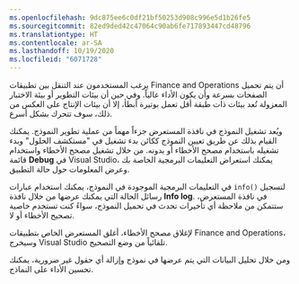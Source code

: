 ```yaml
---
ms.openlocfilehash: 9dc875ee6c0df21bf50253d908c996e5d1b26fe5
ms.sourcegitcommit: 82ed9ded42c47064c90ab6fe717893447cd48796
ms.translationtype: HT
ms.contentlocale: ar-SA
ms.lasthandoff: 10/19/2020
ms.locfileid: "6071728"
---
```

يرغب المستخدمون عند التنقل بين تطبيقات Finance and Operations أن يتم تحميل الصفحات بسرعة وأن يكون الأداء عالياً. وفي حين أن بيئات التطوير أو بيئة الاختبار المعزولة‬ تُعد بيئات ذات طبقة أقل تعمل بوتيرة أبطأ، إلا أن بيئات الإنتاج على العكس من ذلك، سوف تتحرك بشكل أسرع.

ويُعد تشغيل النموذج في نافذة المستعرض جزءاً مهماً من عملية تطوير النموذج. يمكنك القيام بذلك عن طريق تعيين النموذج ككائن بدء تشغيل في "مستكشف الحلول" وبدء تشغيله باستخدام مصحح الأخطاء أو بدونه.
من خلال تشغيل مصحح الأخطاء واستخدام قائمة **Debug** في Visual Studio، يمكنك استعراض التعليمات البرمجية الخاصة بك وعرض المعلومات حول حالة التطبيق.

في التعليمات البرمجية الموجودة في النموذج، يمكنك استخدام عبارات `info()` لتسجيل رسائل الحالة التي يمكنك عرضها من خلال نافذة **Info log**. في نافذة المستعرض، ستتمكن من ملاحظة أي تأخيرات تحدث في تحميل النموذج، سواءً كنت تستخدم خاصية تصحيح الأخطاء أو لا.

لإغلاق مصحح الأخطاء، أغلق المستعرض الخاص بتطبيقات Finance and Operations، وسيخرج Visual Studio تلقائياً من وضع التصحيح.

ومن خلال تحليل البيانات التي يتم عرضها في نموذج وإزالة أي حقول غير ضرورية، يمكنك تحسين الأداء على النماذج.
 